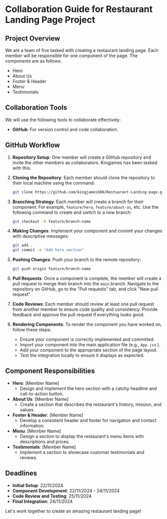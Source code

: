 # Collaboration Guide for Restaurant Landing Page Project

## Project Overview
We are a team of five tasked with creating a restaurant landing page. Each member will be responsible for one component of the page. The components are as follows:
- Hero
- About Us
- Footer & Header
- Menu
- Testimonials

## Collaboration Tools
We will use the following tools to collaborate effectively:
- **GitHub**: For version control and code collaboration.


## GitHub Workflow
1. **Repository Setup**: One member will create a GitHub repository and invite the other members as collaborators. Kingjames has been tasked with this.
2. **Cloning the Repository**: Each member should clone the repository to their local machine using the command:
    ```bash
    git clone https://github.com/kingjames500/Restuarant-Landing-page.git
    ```
3. **Branching Strategy**: Each member will create a branch for their component. For example, `feature/hero`, `feature/about-us`, etc. Use the following command to create and switch to a new branch:
    ```bash
    git checkout -b feature/branch-name
    ```
4. **Making Changes**: Implement your component and commit your changes with descriptive messages:
    ```bash
    git add .
    git commit -m "Add hero section"
    ```
5. **Pushing Changes**: Push your branch to the remote repository:
    ```bash
    git push origin feature/branch-name
    ```
6. **Pull Requests**: Once a component is complete, the member will create a pull request to merge their branch into the `main` branch. Navigate to the repository on GitHub, go to the "Pull requests" tab, and click "New pull request".
7. **Code Reviews**: Each member should review at least one pull request from another member to ensure code quality and consistency. Provide feedback and approve the pull request if everything looks good.

8. **Rendering Components**: To render the component you have worked on, follow these steps:
    - Ensure your component is correctly implemented and committed.
    - Import your component into the main application file (e.g., `App.jsx` ).
    - Add your component to the appropriate section of the page layout.
    - Test the integration locally to ensure it displays as expected.

## Component Responsibilities
- **Hero**: [Member Name]
    - Design and implement the hero section with a catchy headline and call-to-action button.
- **About Us**: [Member Name]
    - Create a section that describes the restaurant's history, mission, and values.
- **Footer & Header**: [Member Name]
    - Develop a consistent header and footer for navigation and contact information.
- **Menu**: [Member Name]
    - Design a section to display the restaurant's menu items with descriptions and prices.
- **Testimonials**: [Member Name]
    - Implement a section to showcase customer testimonials and reviews.



## Deadlines
- **Initial Setup**: 22/11/2024
- **Component Development**: 22/11/2024 - 24/11/2024
- **Code Review and Testing**: 25/11/2024
- **Final Integration**: 24/11/2024

Let's work together to create an amazing restaurant landing page!

